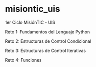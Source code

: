# misiontic_uis
1er Ciclo MisiónTIC - UIS

Reto 1: Fundamentos del Lenguaje Python

Reto 2: Estructuras de Control Condicional

Reto 3: Estructuras de Control Iterativas

Reto 4: Funciones
